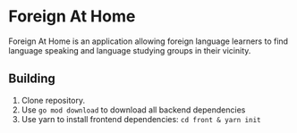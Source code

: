 # Foreign At Home

Foreign At Home is an application allowing foreign language learners to find
language speaking and language studying groups in their vicinity.

## Building

1. Clone repository.
1. Use `go mod download` to download all backend dependencies
1. Use yarn to install frontend dependencies:
`cd front & yarn init`
